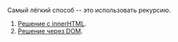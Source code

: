 Самый лёгкий способ -- это использовать рекурсию.

1. [Решение с innerHTML](sandbox:innerhtml).
2. [Решение через DOM](sandbox:build-tree-dom).
